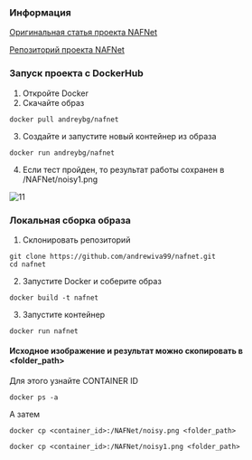 ### Информация
[Оригинальная статья проекта NAFNet](https://paperswithcode.com/paper/simple-baselines-for-image-restoration)

[Репозиторий проекта NAFNet](https://github.com/megvii-research/NAFNet)


### Запуск проекта с DockerHub

1. Откройте Docker
2. Скачайте образ 
```
docker pull andreybg/nafnet
```
3. Создайте и запустите новый контейнер из образа
```
docker run andreybg/nafnet
```
4. Если тест пройден, то результат работы сохранен в  /NAFNet/noisy1.png

![11](https://user-images.githubusercontent.com/112372506/233912727-f7ffc309-d279-4232-bab9-6706c170c637.jpg)

 
### Локальная сборка образа
1. Склонировать репозиторий 

```
git clone https://github.com/andrewiva99/nafnet.git
cd nafnet
```

2. Запустите Docker и соберите образ

```
docker build -t nafnet
```

3. Запустите контейнер

```
docker run nafnet
```

#### Исходное изображение и результат можно скопировать в <folder_path>
   
   Для этого узнайте CONTAINER ID 
   
   ```
   docker ps -a
   ```
   А затем
   ```
   docker cp <container_id>:/NAFNet/noisy.png <folder_path>
   ```
   ```
   docker cp <container_id>:/NAFNet/noisy1.png <folder_path>
   ```
